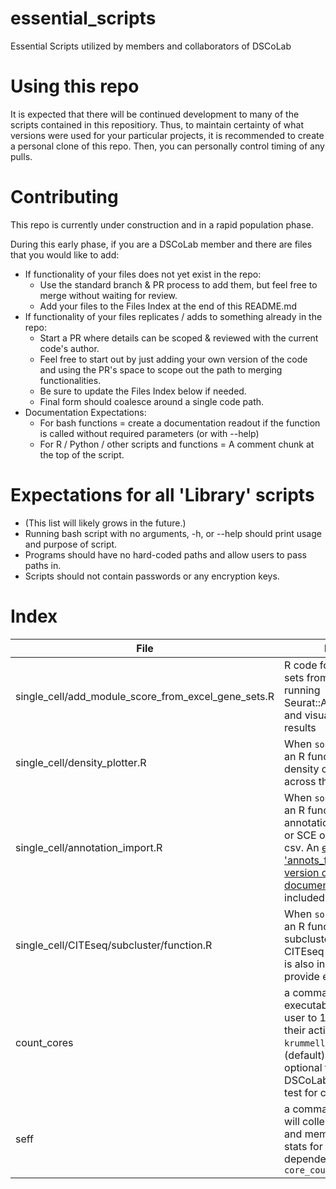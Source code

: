 # essential_scripts
Essential Scripts utilized by members and collaborators of DSCoLab

# Using this repo
It is expected that there will be continued development to many of the scripts contained in this repositiory. Thus, to maintain certainty of what versions were used for your particular projects, it is recommended to create a personal clone of this repo. Then, you can personally control timing of any pulls.

# Contributing
This repo is currently under construction and in a rapid population phase.

During this early phase, if you are a DSCoLab member and there are files that
you would like to add:

- If functionality of your files does not yet exist in the repo:
  - Use the standard branch & PR process to add them, but feel free to merge without waiting for review.
  - Add your files to the Files Index at the end of this README.md
- If functionality of your files replicates / adds to something already in the repo:
  - Start a PR where details can be scoped & reviewed with the current code's author.
  - Feel free to start out by just adding your own version of the code and using the PR's space to scope out the path to merging functionalities.
  - Be sure to update the Files Index below if needed.
  - Final form should coalesce around a single code path.
- Documentation Expectations:
  - For bash functions = create a documentation readout if the function is called without required parameters (or with --help)
  - For R / Python / other scripts and functions = A comment chunk at the top of the script.

# Expectations for all 'Library' scripts

- (This list will likely grows in the future.)
- Running bash script with no arguments, -h, or --help should print usage and purpose of script.
- Programs should have no hard-coded paths and allow users to pass paths in.
- Scripts should not contain passwords or any encryption keys.

# Index
| File | Purpose | Maintainer | Library |
| --- | --- | --- | --- |
| single_cell/add_module_score_from_excel_gene_sets.R | R code for reading gene sets from an excel file, running Seurat::AddModuleScore, and visualizing the results | Dan | No |
| single_cell/density_plotter.R | When `source()`'d, defines an R function that plots density of clusters across the umap space | Dan | Yes |
| single_cell/annotation_import.R | When `source()`'d, defines an R function for pulling annotations into Seurat or SCE objects from a csv. An [example 'annots_file'](single_cell/annotation_import_example.csv) and [txt version of the function documentation](single_cell/annotation_import.txt) is also included. | Dan | Yes | 
| single_cell/CITEseq/subcluster/function.R | When `source()`'d, defines an R function for subclustering Seurat CITEseq data. A script.R is also included to provide example usage. | Dan | No |
| count_cores | a command line executable that allows a user to 1) self-monitor their active cores on `krummellab` nodes (default) or 2) use optional flags to query all DSCoLab active jobs to test for core monopoly | Rebecca | Yes |
| seff | a command line util that will collect time, core, and memory usages stats for a given job; dependency for `core_count` | Rebecca | Yes |
